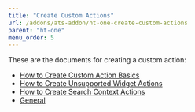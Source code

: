 ```yaml
---
title: "Create Custom Actions"
url: /addons/ats-addon/ht-one-create-custom-actions
parent: "ht-one"
menu_order: 5
---
```


These are the documents for creating a custom action:

* [How to Create Custom Action Basics](ht-one-custom-action-basics)
* [How to Create Unsupported Widget Actions](ht-one-create-unsupported-widget-actions)
* [How to Create Search Context Actions](ht-one-create-search-context-actions)
* [General](ht-one-custom-action-general)
